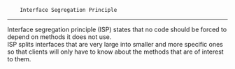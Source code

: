 
        Interface Segregation Principle
---
Interface segregation principle (ISP) states that no code should be forced to depend on methods it does not use.<br/>
ISP splits interfaces that are very large into smaller and more specific ones so that clients will only have to know about the methods that are of interest to them.
